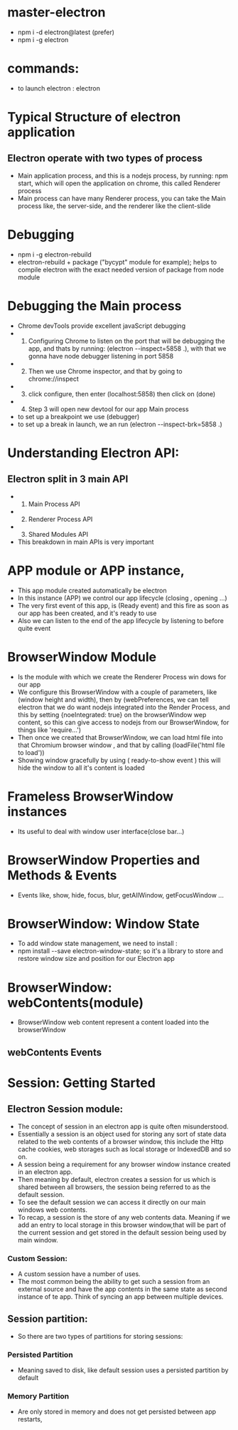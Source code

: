 # master-electron

- npm i -d electron@latest (prefer)
- npm i -g electron

# commands:

- to launch electron : electron

# Typical Structure of electron application

## Electron operate with two types of process

- Main application process, and this is a nodejs process, by running: npm start, which will open the application on chrome, this called Renderer process
- Main process can have many Renderer process, you can take the Main process like, the server-side, and the renderer like the client-slide

# Debugging

- npm i -g electron-rebuild
- electron-rebuild + package ("bycypt" module for example); helps to compile electron with the exact needed version of package from node module

# Debugging the Main process

- Chrome devTools provide excellent javaScript debugging
- 1. Configuring Chrome to listen on the port that will be debugging the app, and thats by running: (electron --inspect=5858 .), with that we gonna have node debugger listening in port 5858
- 2. Then we use Chrome inspector, and that by going to chrome://inspect
- 3. click configure, then enter (localhost:5858) then click on (done)
- 4. Step 3 will open new devtool for our app Main process
- to set up a breakpoint we use (debugger)
- to set up a break in launch, we an run (electron --inspect-brk=5858 .)

# Understanding Electron API:

## Electron split in 3 main API

- 1. Main Process API
- 2. Renderer Process API
- 3. Shared Modules API
- This breakdown in main APIs is very important

# APP module or APP instance,

- This app module created automatically be electron
- In this instance (APP) we control our app lifecycle (closing , opening ...)
- The very first event of this app, is (Ready event) and this fire as soon as our app has been created, and it's ready to use
- Also we can listen to the end of the app lifecycle by listening to before quite event

# BrowserWindow Module

- Is the module with which we create the Renderer Process win dows for our app
- We configure this BrowserWindow with a couple of parameters, like (window height and width), then by (webPreferences, we can tell electron that we do want nodejs integrated into the Render Process, and this by setting {noeIntegrated: true} on the browserWindow wep content, so this can give access to nodejs from our BrowserWindow, for things like 'require...')
- Then once we created that BrowserWindow, we can load html file into that Chromium browser window , and that by calling (loadFile('html file to load'))
- Showing window gracefully by using ( ready-to-show event ) this will hide the window to all it's content is loaded

# Frameless BrowserWindow instances

- Its useful to deal with window user interface(close bar...)

# BrowserWindow Properties and Methods & Events

- Events like, show, hide, focus, blur, getAllWindow, getFocusWindow ...

# BrowserWindow: Window State

- To add window state management, we need to install :
- npm install --save electron-window-state; so it's a library to store and restore window size and position for our Electron app

# BrowserWindow: webContents(module)

- BrowserWindow web content represent a content loaded into the browserWindow

## webContents Events

# Session: Getting Started

## Electron Session module:

- The concept of session in an electron app is quite often misunderstood.
- Essentially a session is an object used for storing any sort of state data related to the web contents of a browser window, this include the Http cache cookies, web storages such as local storage or IndexedDB and so on.
- A session being a requirement for any browser window instance created in an electron app.
- Then meaning by default, electron creates a session for us which is shared between all browsers, the session being referred to as the default session.
- To see the default session we can access it directly on our main windows web contents.
- To recap, a session is the store of any web contents data. Meaning if we add an entry to local storage in this browser window,that will be part of the current session and get stored in the default session being used by main window.

### Custom Session:

- A custom session have a number of uses.
- The most common being the ability to get such a session from an external source and have the app contents in the same state as second instance of te app. Think of syncing an app between multiple devices.

## Session partition:

- So there are two types of partitions for storing sessions:

### Persisted Partition

- Meaning saved to disk, like default session uses a persisted partition by default

### Memory Partition

- Are only stored in memory and does not get persisted between app restarts,
